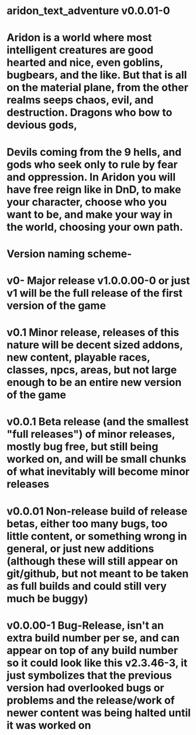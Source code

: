 # aridon_text_adventure v0.0.01-0

# Aridon is a world where most intelligent creatures are good hearted and nice, even goblins, bugbears, and the like. But that is all on the material plane, from the other realms seeps chaos, evil, and destruction. Dragons who bow to devious gods,
# Devils coming from the 9 hells, and gods who seek only to rule by fear and oppression. In Aridon you will have free reign like in DnD, to make your character, choose who you want to be, and make your way in the world, choosing your own path.

# Version naming scheme-
# v0- Major release v1.0.0.00-0 or just v1 will be the full release of the first version of the game
# v0.1 Minor release, releases of this nature will be decent sized addons, new content, playable races, classes, npcs, areas, but not large enough to be an entire new version of the game
# v0.0.1 Beta release (and the smallest "full releases") of minor releases, mostly bug free, but still being worked on, and will be small chunks of what inevitably will become minor releases
# v0.0.01 Non-release build of release betas, either too many bugs, too little content, or something wrong in general, or just new additions (although these will still appear on git/github, but not meant to be taken as full builds and could still very much be buggy)
# v0.0.00-1 Bug-Release, isn't an extra build number per se, and can appear on top of any build number so it could look like this  v2.3.46-3, it just symbolizes that the previous version had overlooked bugs or problems and the release/work of newer content was being halted until it was worked on